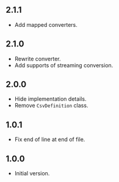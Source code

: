 ## 2.1.1

- Add mapped converters.

## 2.1.0

- Rewrite converter.
- Add supports of streaming conversion.

## 2.0.0

- Hide implementation details.
- Remove `CsvDefinition` class.

## 1.0.1

- Fix end of line at end of file.

## 1.0.0

- Initial version.
